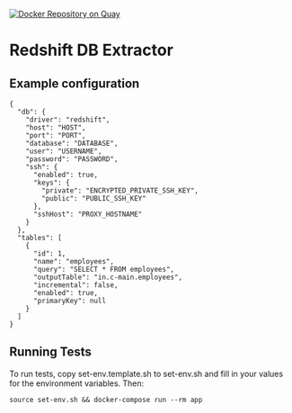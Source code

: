 [![Docker Repository on Quay](https://quay.io/repository/keboola/db-extractor-redshift/status "Docker Repository on Quay")](https://quay.io/repository/keboola/db-extractor-redshift)

# Redshift DB Extractor

## Example configuration

    {
      "db": {
        "driver": "redshift",
        "host": "HOST",
        "port": "PORT",
        "database": "DATABASE",
        "user": "USERNAME",
        "password": "PASSWORD",
        "ssh": {
          "enabled": true,
          "keys": {
            "private": "ENCRYPTED_PRIVATE_SSH_KEY",
            "public": "PUBLIC_SSH_KEY"
          },
          "sshHost": "PROXY_HOSTNAME"
        }
      },
      "tables": [
        {
          "id": 1,
          "name": "employees",
          "query": "SELECT * FROM employees",
          "outputTable": "in.c-main.employees",
          "incremental": false,
          "enabled": true,
          "primaryKey": null
        }
      ]
    }

## Running Tests

To run tests, copy set-env.template.sh to set-env.sh and fill in your values for the environment variables. Then:

```
source set-env.sh && docker-compose run --rm app
```
